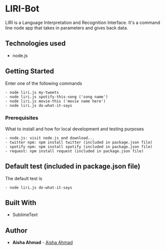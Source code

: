 # LIRI-Bot
LIRI is a Language Interpretation and Recognition Interface. It's a command line node app that takes in parameters and gives back data.

## Technologies used
- node.js

## Getting Started

Enter one of the following commands
```
- node liri.js my-tweets
- node liri.js spotify-this-song ('song name')
- node liri.js movie-this ('movie name here')
- node liri.js do-what-it-says
```

### Prerequisites

What to install and how for local development and testing purposes

```
- node.js: visit node.js and download...
- twitter npm: npm install twitter (included in package.json file)
- spotify npm: npm install spotify (included in package.json file)
- request: npm install request (included in package.json file)
```

## Default test (included in package.json file)

The default test is
```
- node liri.js do-what-it-says
```

## Built With

* SublimeText

## Author

* **Aisha Ahmad** - [Aisha Ahmad](https://github.com/aishaprograms)
